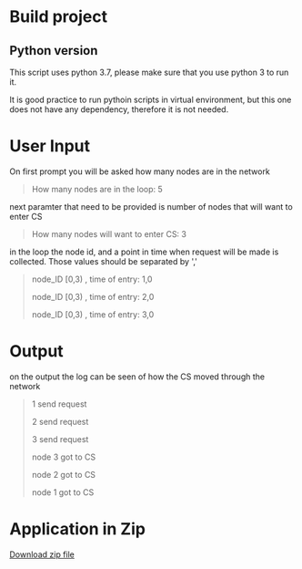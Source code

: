 # Build project
## Python version
This script uses python 3.7, please make sure that you use python 3 to run it.

It is good practice to run pythoin scripts in virtual environment, but this one does not have any dependency, therefore it is not needed.


# User Input
On first prompt you will be asked how many nodes are in the network
>How many nodes are in the loop: 5

next paramter that need to be provided is number of nodes that will want to enter CS
>How many nodes will want to enter CS: 3

in the loop the node id, and a point in time when request will be made is collected.
Those values should be separated by ','

>node_ID [0,3) , time of entry: 1,0
>
>node_ID [0,3) , time of entry: 2,0
>
>node_ID [0,3) , time of entry: 3,0



# Output

on the output the log can be seen of how the CS moved through the network

>1 send request
>
>2 send request
>
>3 send request
>
>node 3 got to CS
>
>node 2 got to CS
>
>node 1 got to CS

# Application in Zip
[Download zip file](https://github.com/robgal519/DistributedSystem/releases/download/v0.2/lab2.zip)